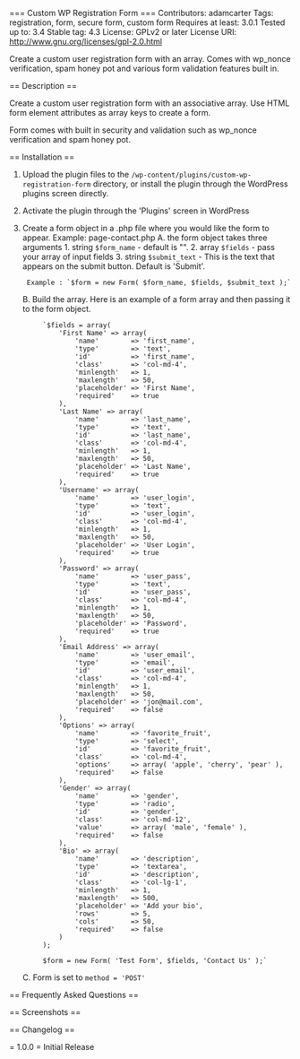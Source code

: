 === Custom WP Registration Form ===
Contributors: adamcarter
Tags: registration, form, secure form, custom form
Requires at least: 3.0.1
Tested up to: 3.4
Stable tag: 4.3
License: GPLv2 or later
License URI: http://www.gnu.org/licenses/gpl-2.0.html

Create a custom user registration form with an array. Comes with wp_nonce verification, spam honey pot and various form validation features built in. 

== Description ==

Create a custom user registration form with an associative array. Use HTML form element attributes as array keys to create a form. 

Form comes with built in security and validation such as wp_nonce verification and spam honey pot.

== Installation ==

1. Upload the plugin files to the `/wp-content/plugins/custom-wp-registration-form` directory, or install the plugin through the WordPress plugins screen directly.
2. Activate the plugin through the 'Plugins' screen in WordPress
3. Create a form object in a .php file where you would like the form to appear. Example: page-contact.php
	A. the form object takes three arguments
		1. string `$form_name` - default is "".
		2. array `$fields` - pass your array of input fields 
		3. string `$submit_text` - This is the text that appears on the submit button. Default is 'Submit'.

		Example : `$form = new Form( $form_name, $fields, $submit_text );`
	B. Build the array. Here is an example of a form array and then passing it to the form object. 

			`$fields = array(
				'First Name' => array(
					'name'        => 'first_name',
					'type'        => 'text',
					'id'          => 'first_name',
					'class'       => 'col-md-4',
					'minlength'   => 1,
					'maxlength'   => 50,
					'placeholder' => 'First Name',
					'required'    => true
				),
				'Last Name' => array(
					'name'        => 'last_name',
					'type'        => 'text',
					'id'          => 'last_name',
					'class'       => 'col-md-4',
					'minlength'   => 1,
					'maxlength'   => 50,
					'placeholder' => 'Last Name',
					'required'    => true
				),
				'Username' => array(
					'name'        => 'user_login',
					'type'        => 'text',
					'id'          => 'user_login',
					'class'       => 'col-md-4',
					'minlength'   => 1,
					'maxlength'   => 50,
					'placeholder' => 'User Login',
					'required'    => true
				),
				'Password' => array(
					'name'        => 'user_pass',
					'type'        => 'text',
					'id'          => 'user_pass',
					'class'       => 'col-md-4',
					'minlength'   => 1,
					'maxlength'   => 50,
					'placeholder' => 'Password',
					'required'    => true
				),
				'Email Address' => array(
					'name'        => 'user_email',
					'type'        => 'email',
					'id'          => 'user_email',
					'class'       => 'col-md-4',
					'minlength'   => 1,
					'maxlength'   => 50,
					'placeholder' => 'jon@mail.com',
					'required'    => false
				),
				'Options' => array(
					'name'        => 'favorite_fruit',
					'type'        => 'select',
					'id'          => 'favorite_fruit',
					'class'       => 'col-md-4',
					'options'     => array( 'apple', 'cherry', 'pear' ),
					'required'    => false
				),
				'Gender' => array(
					'name'        => 'gender',
					'type'        => 'radio',
					'id'          => 'gender',
					'class'       => 'col-md-12',
					'value'       => array( 'male', 'female' ),
					'required'    => false
				),
				'Bio' => array(
					'name'        => 'description',
					'type'        => 'textarea',
					'id'          => 'description',
					'class'	      => 'col-lg-1',
					'minlength'   => 1,
					'maxlength'   => 500,
					'placeholder' => 'Add your bio',
					'rows'        => 5,
					'cols'        => 50,
					'required'    => false
				)
			);

			$form = new Form( 'Test Form', $fields, 'Contact Us' );`

	C. Form is set to `method = 'POST'`



== Frequently Asked Questions ==

== Screenshots ==

== Changelog ==

= 1.0.0 =
Initial Release